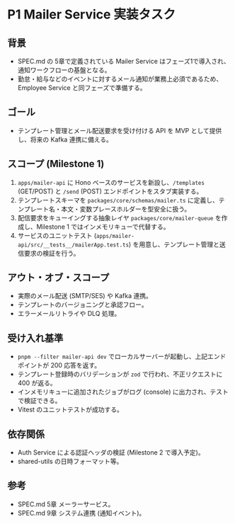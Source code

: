 # P1 Mailer Service 実装タスク

## 背景

- SPEC.md の 5章で定義されている Mailer Service はフェーズ1で導入され、通知ワークフローの基盤となる。
- 勤怠・給与などのイベントに対するメール通知が業務上必須であるため、Employee Service と同フェーズで準備する。

## ゴール

- テンプレート管理とメール配送要求を受け付ける API を MVP として提供し、将来の Kafka 連携に備える。

## スコープ (Milestone 1)

1. `apps/mailer-api` に Hono ベースのサービスを新設し、`/templates` (GET/POST) と `/send` (POST) エンドポイントをスタブ実装する。
2. テンプレートスキーマを `packages/core/schemas/mailer.ts` に定義し、テンプレート名・本文・変数プレースホルダーを型安全に扱う。
3. 配信要求をキューイングする抽象レイヤ `packages/core/mailer-queue` を作成し、Milestone 1 ではインメモリキューで代替する。
4. サービスのユニットテスト (`apps/mailer-api/src/__tests__/mailerApp.test.ts`) を用意し、テンプレート管理と送信要求の検証を行う。

## アウト・オブ・スコープ

- 実際のメール配送 (SMTP/SES) や Kafka 連携。
- テンプレートのバージョニングと承認フロー。
- エラーメールリトライや DLQ 処理。

## 受け入れ基準

- `pnpm --filter mailer-api dev` でローカルサーバーが起動し、上記エンドポイントが 200 応答を返す。
- テンプレート登録時のバリデーションが `zod` で行われ、不正リクエストに 400 が返る。
- インメモリキューに追加されたジョブがログ (console) に出力され、テストで検証できる。
- Vitest のユニットテストが成功する。

## 依存関係

- Auth Service による認証ヘッダの検証 (Milestone 2 で導入予定)。
- shared-utils の日時フォーマット等。

## 参考

- SPEC.md 5章 メーラーサービス。
- SPEC.md 9章 システム連携 (通知イベント)。
